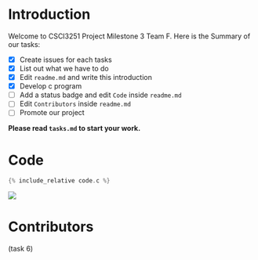 # Introduction
Welcome to CSCI3251 Project Milestone 3 Team F.
Here is the Summary of our tasks:
- [x] Create issues for each tasks
- [x] List out what we have to do
- [x] Edit `readme.md` and write this introduction
- [x] Develop c program
- [ ] Add a status badge and edit `Code` inside `readme.md`
- [ ] Edit `Contributors` inside `readme.md`
- [ ] Promote our project

**Please read `tasks.md` to start your work.**

# Code
```c
{% include_relative code.c %}
```
![](https://github.com/csci3251-2022/project-team-f/actions/workflows/c-cpp.yml/badge.svg)
# Contributors 
(task 6)

 
